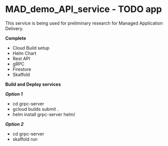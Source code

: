 # MAD_demo_API_service - TODO app

This service is being used for preliminary research for Managed Application Delivery. 

**Complete**
  * Cloud Build setup
  * Helm Chart
  * Rest API    
  * gRPC
  * Firestore
  * Skaffold

**Build and Deploy services**
 
  ***Option 1***
  * cd grpc-server
  * gcloud builds submit .
  * helm install grpc-server helm/
  
  ***Option 2***
  * cd grpc-server
  * skaffold run

    
  

    
